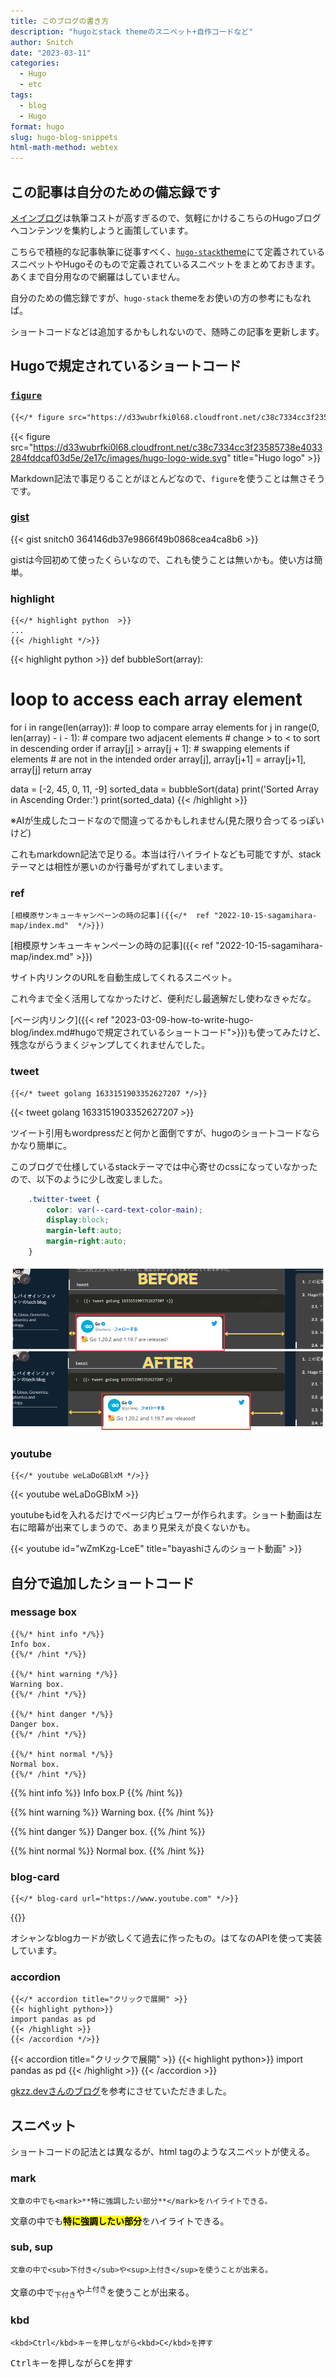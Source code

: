 ```yaml
---
title: このブログの書き方
description: "hugoとstack themeのスニペット+自作コードなど"
author: Snitch
date: "2023-03-11"
categories:
  - Hugo
  - etc
tags:
  - blog
  - Hugo
format: hugo
slug: hugo-blog-snippets
html-math-method: webtex
---
```


## この記事は自分のための備忘録です

[メインブログ](http://excel2rlang.com/)は執筆コストが高すぎるので、気軽にかけるこちらのHugoブログへコンテンツを集約しようと画策しています。

こちらで積極的な記事執筆に従事すべく、[`hugo-stack`theme]()にて定義されているスニペットやHugoそのもので定義されているスニペットをまとめておきます。あくまで自分用なので網羅はしていません。

自分のための備忘録ですが、`hugo-stack` themeをお使いの方の参考にもなれば。

ショートコードなどは追加するかもしれないので、随時この記事を更新します。

## Hugoで規定されているショートコード

### [`figure`](https://gohugo.io/content-management/shortcodes/#figure)

```markdown
{{</* figure src="https://d33wubrfki0l68.cloudfront.net/c38c7334cc3f23585738e40334284fddcaf03d5e/2e17c/images/hugo-logo-wide.svg" title="Hugo logo" */>}}
```

{{< figure src="https://d33wubrfki0l68.cloudfront.net/c38c7334cc3f23585738e4033284fddcaf03d5e/2e17c/images/hugo-logo-wide.svg" title="Hugo logo" >}}

Markdown記法で事足りることがほとんどなので、`figure`を使うことは無さそうです。

### [gist](https://gohugo.io/content-management/shortcodes/#gist)

{{< gist snitch0 364146db37e9866f49b0868cea4ca8b6 >}}

gistは今回初めて使ったくらいなので、これも使うことは無いかも。使い方は簡単。

### highlight

```
{{</* highlight python  >}}
...
{{< /highlight */>}}
```


{{< highlight python >}}
def bubbleSort(array):

  # loop to access each array element
  for i in range(len(array)):
    # loop to compare array elements
    for j in range(0, len(array) - i - 1):
      # compare two adjacent elements
      # change > to < to sort in descending order
      if array[j] > array[j + 1]:
        # swapping elements if elements
        # are not in the intended order
        array[j], array[j+1] = array[j+1], array[j]
  return array

data = [-2, 45, 0, 11, -9]
sorted_data = bubbleSort(data)
print('Sorted Array in Ascending Order:')
print(sorted_data)
{{< /highlight >}}

※AIが生成したコードなので間違ってるかもしれません(見た限り合ってるっぽいけど)

これもmarkdown記法で足りる。本当は行ハイライトなども可能ですが、stackテーマとは相性が悪いのか行番号がずれてしまいます。

### ref

```
[相模原サンキューキャンペーンの時の記事]({{</*  ref "2022-10-15-sagamihara-map/index.md"  */>}})
```

[相模原サンキューキャンペーンの時の記事]({{< ref "2022-10-15-sagamihara-map/index.md" >}})

サイト内リンクのURLを自動生成してくれるスニペット。

これ今まで全く活用してなかったけど、便利だし最適解だし使わなきゃだな。

[ページ内リンク]({{< ref "2023-03-09-how-to-write-hugo-blog/index.md#hugoで規定されているショートコード">}})も使ってみたけど、残念ながらうまくジャンプしてくれませんでした。

### tweet

```
{{</* tweet golang 1633151903352627207 */>}}
```

{{< tweet golang 1633151903352627207 >}}

ツイート引用もwordpressだと何かと面倒ですが、hugoのショートコードならかなり簡単に。

このブログで仕様しているstackテーマでは中心寄せのcssになっていなかったので、以下のように少し改変しました。

```css
    .twitter-tweet {
        color: var(--card-text-color-main);
        display:block;
        margin-left:auto;
        margin-right:auto;
    }
```

![css改変前後の比較](tweet-center.png)

### youtube

```
{{</* youtube weLaDoGBlxM */>}}
```

{{< youtube weLaDoGBlxM >}}

youtubeもidを入れるだけでページ内ビュワーが作られます。ショート動画は左右に暗幕が出来てしまうので、あまり見栄えが良くないかも。

{{< youtube id="wZmKzg-LceE" title="bayashiさんのショート動画" >}}

## 自分で追加したショートコード

### message box

```
{{%/* hint info */%}}
Info box.
{{%/* /hint */%}}

{{%/* hint warning */%}}
Warning box.
{{%/* /hint */%}}

{{%/* hint danger */%}}
Danger box.
{{%/* /hint */%}}

{{%/* hint normal */%}}
Normal box.
{{%/* /hint */%}}
```

{{% hint info %}}
Info box.P
{{% /hint %}}

{{% hint warning %}}
Warning box.
{{% /hint %}}

{{% hint danger %}}
Danger box.
{{% /hint %}}

{{% hint normal %}}
Normal box.
{{% /hint %}}

### blog-card

```
{{</* blog-card url="https://www.youtube.com" */>}}
```

{{<blog-card url="https://www.youtube.com" >}}

オシャンなblogカードが欲しくて過去に作ったもの。はてなのAPIを使って実装しています。

### accordion

```
{{</* accordion title="クリックで展開" >}}
{{< highlight python>}}
import pandas as pd
{{< /highlight >}}
{{< /accordion */>}}
```

{{< accordion title="クリックで展開" >}}
{{< highlight python>}}
import pandas as pd
{{< /highlight >}}
{{< /accordion >}}

[gkzz.devさんのブログ](https://gkzz.dev/posts/accordion-menu-hugo/)を参考にさせていただきました。

## スニペット

ショートコードの記法とは異なるが、html tagのようなスニペットが使える。

### mark
```
文章の中でも<mark>**特に強調したい部分**</mark>をハイライトできる。
```

文章の中でも<mark>**特に強調したい部分**</mark>をハイライトできる。


### sub, sup

```
文章の中で<sub>下付き</sub>や<sup>上付き</sup>を使うことが出来る。
```

文章の中で<sub>下付き</sub>や<sup>上付き</sup>を使うことが出来る。


### kbd

```
<kbd>Ctrl</kbd>キーを押しながら<kbd>C</kbd>を押す
```

<kbd>Ctrl</kbd>キーを押しながら<kbd>C</kbd>を押す